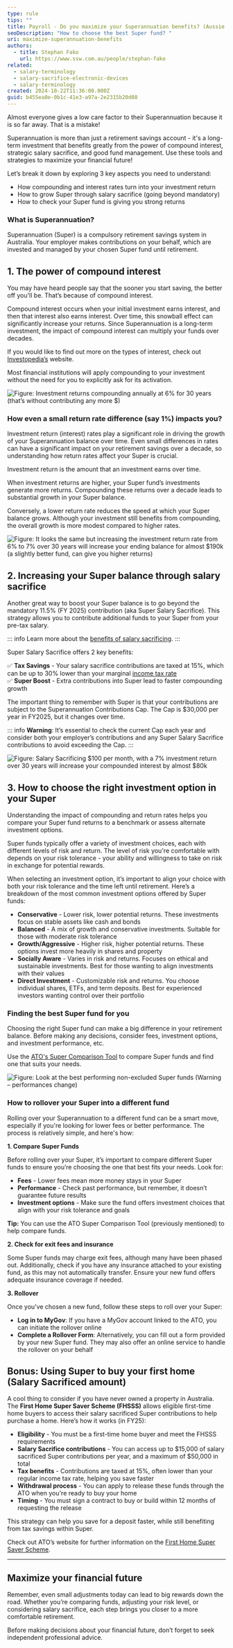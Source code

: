 ```yaml
---
type: rule
tips: ""
title: Payroll - Do you maximize your Superannuation benefits? (Aussie only)
seoDescription: "How to choose the best Super fund? "
uri: maximize-superannuation-benefits
authors:
  - title: Stephan Fako
    url: https://www.ssw.com.au/people/stephan-fako
related:
  - salary-terminology
  - salary-sacrifice-electronic-devices
  - salary-terminology
created: 2024-10-22T11:36:00.000Z
guid: b455ea0e-0b1c-41e3-a97a-2e2315b20d08
---
```

Almost everyone gives a low care factor to their Superannuation because it is so far away. That is a mistake!

Superannuation is more than just a retirement savings account - it's a long-term investment that benefits greatly from the power of compound interest, strategic salary sacrifice, and good fund management. Use these tools and strategies to maximize your financial future!

<!--endintro-->

Let’s break it down by exploring 3 key aspects you need to understand:  

* How compounding and interest rates turn into your investment return 
* How to grow Super through salary sacrifice (going beyond mandatory) 
* How to check your Super fund is giving you strong returns

### What is Superannuation?

Superannuation (Super) is a compulsory retirement savings system in Australia. Your employer makes contributions on your behalf, which are invested and managed by your chosen Super fund until retirement.

## 1. The power of compound interest

You may have heard people say that the sooner you start saving, the better off you'll be. That’s because of compound interest.

Compound interest occurs when your initial investment earns interest, and then that interest also earns interest. Over time, this snowball effect can significantly increase your returns. Since Superannuation is a long-term investment, the impact of compound interest can multiply your funds over decades.

If you would like to find out more on the types of interest, check out [Investopedia’s](https://www.investopedia.com/articles/investing/020614/learn-simple-and-compound-interest.asp) website.

Most financial institutions will apply compounding to your investment without the need for you to explicitly ask for its activation.

![Figure: Investment returns compounding annually at 6% for 30 years (that’s without contributing any more $)](coumpound-interest-1.jpg)

### How even a small return rate difference (say 1%) impacts you?

Investment return (interest) rates play a significant role in driving the growth of your Superannuation balance over time. Even small differences in rates can have a significant impact on your retirement savings over a decade, so understanding how return rates affect your Super is crucial.

Investment return is the amount that an investment earns over time.

When investment returns are higher, your Super fund’s investments generate more returns. Compounding these returns over a decade leads to substantial growth in your Super balance.

Conversely, a lower return rate reduces the speed at which your Super balance grows. Although your investment still benefits from compounding, the overall growth is more modest compared to higher rates.

![Figure: It looks the same but increasing the investment return rate from 6% to 7% over 30 years will increase your ending balance for almost $190k (a slightly better fund, can give you higher returns)](coumpound-interest-2.jpg)

## 2. Increasing your Super balance through salary sacrifice

Another great way to boost your Super balance is to go beyond the mandatory 11.5% (FY 2025) contribution (aka Super Salary Sacrifice). This strategy allows you to contribute additional funds to your Super from your pre-tax salary.

::: info
Learn more about the [benefits of salary sacrificing](/salary-sacrifice-electronic-devices).
:::

Super Salary Sacrifice offers 2 key benefits:

✅ **Tax Savings** - Your salary sacrifice contributions are taxed at 15%, which can be up to 30% lower than your marginal [income tax rate](https://www.ato.gov.au/tax-rates-and-codes/tax-rates-australian-residents)     
✅ **Super Boost** - Extra contributions into Super lead to faster compounding growth

The important thing to remember with Super is that your contributions are subject to the Superannuation Contributions Cap. The Cap is $30,000 per year in FY2025, but it changes over time.

::: info
**Warning**: It’s essential to check the current Cap each year and consider both your employer’s contributions and any Super Salary Sacrifice contributions to avoid exceeding the Cap.
:::

![Figure: Salary Sacrificing $100 per month, with a 7% investment return over 30 years will increase your compounded interest by almost $80k](coumpound-interest-3.jpg)

## 3. How to choose the right investment option in your Super

Understanding the impact of compounding and return rates helps you compare your Super fund returns to a benchmark or assess alternate investment options.

Super funds typically offer a variety of investment choices, each with different levels of risk and return. The level of risk you're comfortable with depends on your risk tolerance - your ability and willingness to take on risk in exchange for potential rewards.

When selecting an investment option, it’s important to align your choice with both your risk tolerance and the time left until retirement. Here’s a breakdown of the most common investment options offered by Super funds:

* **Conservative** - Lower risk, lower potential returns. These investments focus on stable assets like cash and bonds
* **Balanced** - A mix of growth and conservative investments. Suitable for those with moderate risk tolerance
* **Growth/Aggressive** - Higher risk, higher potential returns. These options invest more heavily in shares and property
* **Socially Aware** - Varies in risk and returns. Focuses on ethical and sustainable investments. Best for those wanting to align investments with their values
* **Direct Investment** - Customizable risk and returns. You choose individual shares, ETFs, and term deposits. Best for experienced investors wanting control over their portfolio

### Finding the best Super fund for you

Choosing the right Super fund can make a big difference in your retirement balance. Before making any decisions, consider fees, investment options, and investment performance, etc.  

Use the [ATO's Super Comparison Tool](https://www.ato.gov.au/calculators-and-tools/super-yoursuper-comparison-tool) to compare Super funds and find one that suits your needs.

![Figure: Look at the best performing non-excluded Super funds (Warning – performances change)](ato-comparison-tool.jpg)

### How to rollover your Super into a different fund

Rolling over your Superannuation to a different fund can be a smart move, especially if you're looking for lower fees or better performance. The process is relatively simple, and here's how:

**1. Compare Super Funds**

Before rolling over your Super, it’s important to compare different Super funds to ensure you’re choosing the one that best fits your needs. Look for:

* **Fees** - Lower fees mean more money stays in your Super
* **Performance** - Check past performance, but remember, it doesn’t guarantee future results
* **Investment options** - Make sure the fund offers investment choices that align with your risk tolerance and goals

**Tip:** You can use the ATO Super Comparison Tool (previously mentioned) to help compare funds.

**2. Check for exit fees and insurance**

Some Super funds may charge exit fees, although many have been phased out. Additionally, check if you have any insurance attached to your existing fund, as this may not automatically transfer. Ensure your new fund offers adequate insurance coverage if needed.

**3. Rollover**

Once you’ve chosen a new fund, follow these steps to roll over your Super:

* **Log in to MyGov**: If you have a MyGov account linked to the ATO, you can initiate the rollover online
* **Complete a Rollover Form**: Alternatively, you can fill out a form provided by your new Super fund. They may also offer an online service to handle the rollover on your behalf

## Bonus: Using Super to buy your first home (Salary Sacrificed amount)

A cool thing to consider if you have never owned a property in Australia. The **First Home Super Saver Scheme (FHSSS)** allows eligible first-time home buyers to access their salary sacrificed Super contributions to help purchase a home. Here’s how it works (in FY25):

* **Eligibility** - You must be a first-time home buyer and meet the FHSSS requirements
* **Salary Sacrifice contributions** - You can access up to $15,000 of salary sacrificed Super contributions per year, and a maximum of $50,000 in total
* **Tax benefits** - Contributions are taxed at 15%, often lower than your regular income tax rate, helping you save faster
* **Withdrawal process** - You can apply to release these funds through the ATO when you're ready to buy your home
* **Timing** - You must sign a contract to buy or build within 12 months of requesting the release

This strategy can help you save for a deposit faster, while still benefiting from tax savings within Super.

Check out ATO’s website for further information on the [First Home Super Saver Scheme](https://www.ato.gov.au/individuals-and-families/super-for-individuals-and-families/super/withdrawing-and-using-your-super/early-access-to-super/first-home-super-saver-scheme).

---

## Maximize your financial future

Remember, even small adjustments today can lead to big rewards down the road. Whether you’re comparing funds, adjusting your risk level, or considering salary sacrifice, each step brings you closer to a more comfortable retirement.

Before making decisions about your financial future, don’t forget to seek independent professional advice.
